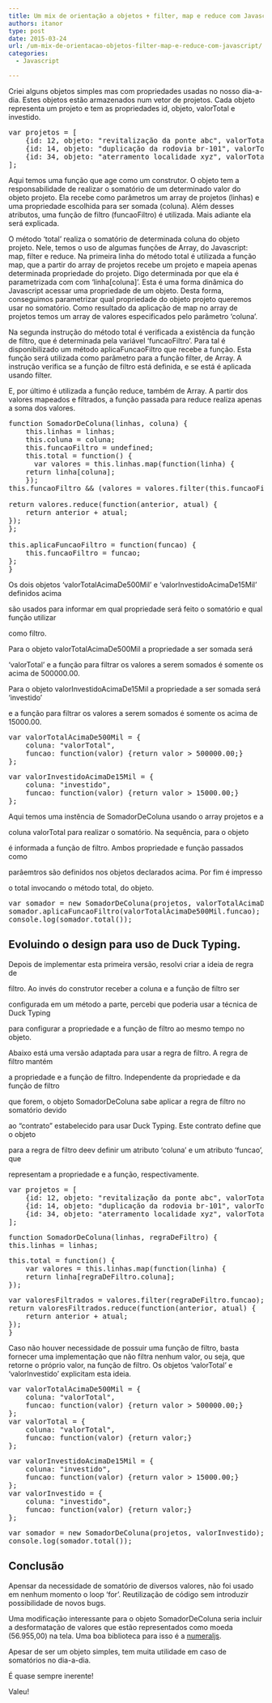 ```yaml
---
title: Um mix de orientação a objetos + filter, map e reduce com Javascript.
authors: itanor
type: post
date: 2015-03-24
url: /um-mix-de-orientacao-objetos-filter-map-e-reduce-com-javascript/
categories:
  - Javascript

---
```

Criei alguns objetos simples mas com propriedades usadas no nosso dia-a-dia. Estes objetos estão armazenados num vetor de projetos. Cada objeto representa um projeto e tem as propriedades id, objeto, valorTotal e investido.

<pre class="lang-js">var projetos = [
	{id: 12, objeto: "revitalização da ponte abc", valorTotal: 220000.25, investido: 10000.00},
	{id: 14, objeto: "duplicação da rodovia br-101", valorTotal: 747800.50, investido: 35000.00},
	{id: 34, objeto: "aterramento localidade xyz", valorTotal: 635405.70, investido: 16500.00}
];</pre>

Aqui temos uma função que age como um construtor. O objeto tem a responsabilidade de realizar o somatório de um determinado valor do objeto projeto. Ela recebe como parâmetros um array de projetos (linhas) e uma propriedade escolhida para ser somada (coluna). Além desses atributos, uma função de filtro (funcaoFiltro) é utilizada. Mais adiante ela será explicada.

O método &#8216;total&#8217; realiza o somatório de determinada coluna do objeto projeto. Nele, temos o uso de algumas funções de Array, do Javascript: map, filter e reduce. Na primeira linha do método total é utilizada a função map, que a partir do array de projetos recebe um projeto e mapeia apenas determinada propriedade do projeto. Digo determinada por que ela é parametrizada com com &#8216;linha[coluna]&#8217;. Esta é uma forma dinâmica do Javascript acessar uma propriedade de um objeto. Desta forma, conseguimos parametrizar qual propriedade do objeto projeto queremos usar no somatório. Como resultado da aplicação de map no array de projetos temos um array de valores especificados pelo parâmetro &#8216;coluna&#8217;. 

Na segunda instrução do método total é verificada a existência da função de filtro, que é determinada pela variável &#8216;funcaoFiltro&#8217;. Para tal é disponibilizado um método aplicaFuncaoFiltro que recebe a função. Esta função será utilizada como parâmetro para a função filter, de Array. A instrução verifica se a função de filtro está definida, e se está é aplicada usando filter.

E, por último é utilizada a função reduce, também de Array. A partir dos valores mapeados e filtrados, a função passada para reduce realiza apenas a soma dos valores.

<pre class="lang-js">function SomadorDeColuna(linhas, coluna) {
	this.linhas = linhas;
	this.coluna = coluna;
	this.funcaoFiltro = undefined;
	this.total = function() {
	  var valores = this.linhas.map(function(linha) {
	return linha[coluna];
	});
this.funcaoFiltro && (valores = valores.filter(this.funcaoFiltro));

return valores.reduce(function(anterior, atual) {
	return anterior + atual;
});
};

this.aplicaFuncaoFiltro = function(funcao) {
	this.funcaoFiltro = funcao;
};
}</pre>

Os dois objetos &#8216;valorTotalAcimaDe500Mil&#8217; e &#8216;valorInvestidoAcimaDe15Mil&#8217; definidos acima
  
são usados para informar em qual propriedade será feito o somatório e qual função utilizar
  
como filtro.

Para o objeto valorTotalAcimaDe500Mil a propriedade a ser somada será
  
&#8216;valorTotal&#8217; e a função para filtrar os valores a serem somados é somente os acima de 500000.00.
  
Para o objeto valorInvestidoAcimaDe15Mil a propriedade a ser somada será &#8216;investido&#8217;
  
e a função para filtrar os valores a serem somados é somente os acima de 15000.00.

<pre class="lang-js">var valorTotalAcimaDe500Mil = {
	coluna: "valorTotal",
	funcao: function(valor) {return valor &gt; 500000.00;}
};</pre>

<pre class="lang-js">var valorInvestidoAcimaDe15Mil = {
	coluna: "investido",
	funcao: function(valor) {return valor &gt; 15000.00;}
};</pre>

Aqui temos uma instência de SomadorDeColuna usando o array projetos e a
  
coluna valorTotal para realizar o somatório. Na sequência, para o objeto
  
é informada a função de filtro. Ambos propriedade e função passados como
  
parâemtros são definidos nos objetos declarados acima. Por fim é impresso
  
o total invocando o método total, do objeto.

<pre class="lang-js">var somador = new SomadorDeColuna(projetos, valorTotalAcimaDe500Mil.coluna);
somador.aplicaFuncaoFiltro(valorTotalAcimaDe500Mil.funcao);
console.log(somador.total());</pre>

## Evoluindo o design para uso de Duck Typing.

Depois de implementar esta primeira versão, resolvi criar a ideia de regra de

filtro. Ao invés do construtor receber a coluna e a função de filtro ser
  
configurada em um método a parte, percebi que poderia usar a técnica de Duck Typing
  
para configurar a propriedade e a função de filtro ao mesmo tempo no objeto.

Abaixo está uma versão adaptada para usar a regra de filtro. A regra de filtro mantém
  
a propriedade e a função de filtro. Independente da propriedade e da função de filtro
  
que forem, o objeto SomadorDeColuna sabe aplicar a regra de filtro no somatório devido
  
ao &#8220;contrato&#8221; estabelecido para usar Duck Typing. Este contrato define que o objeto
  
para a regra de filtro deev definir um atributo &#8216;coluna&#8217; e um atributo &#8216;funcao&#8217;, que
  
representam a propriedade e a função, respectivamente.

<pre class="lang-js">var projetos = [
	{id: 12, objeto: "revitalização da ponte abc", valorTotal: 220000.25, investido: 10000.00},
	{id: 14, objeto: "duplicação da rodovia br-101", valorTotal: 747800.50, investido: 35000.00},
	{id: 34, objeto: "aterramento localidade xyz", valorTotal: 635405.70, investido: 16500.00}
];</pre>

<pre class="lang-js">function SomadorDeColuna(linhas, regraDeFiltro) {
this.linhas = linhas;</pre>

<pre class="lang-js">this.total = function() {
	var valores = this.linhas.map(function(linha) {
	return linha[regraDeFiltro.coluna];
});</pre>

<pre class="lang-js">var valoresFiltrados = valores.filter(regraDeFiltro.funcao);
return valoresFiltrados.reduce(function(anterior, atual) {
	return anterior + atual;
});
}</pre>

Caso não houver necessidade de possuir uma função de filtro, basta fornecer uma implementação que não filtra nenhum valor, ou seja, que retorne o próprio valor, na função de filtro. Os objetos &#8216;valorTotal&#8217; e &#8216;valorInvestido&#8217; explicitam esta ideia.

<pre class="lang-js">var valorTotalAcimaDe500Mil = {
	coluna: "valorTotal",
	funcao: function(valor) {return valor &gt; 500000.00;}
};
var valorTotal = {
	coluna: "valorTotal",
	funcao: function(valor) {return valor;}
};</pre>

<pre class="lang-js">var valorInvestidoAcimaDe15Mil = {
	coluna: "investido",
	funcao: function(valor) {return valor &gt; 15000.00;}
};
var valorInvestido = {
	coluna: "investido",
	funcao: function(valor) {return valor;}
};</pre>

<pre class="lang-js">var somador = new SomadorDeColuna(projetos, valorInvestido);
console.log(somador.total());</pre>

## Conclusão

Apensar da necessidade de somatório de diversos valores, não foi usado em nenhum momento o loop &#8216;for&#8217;. Reutilização de código sem introduzir possibilidade de novos bugs.

Uma modificação interessante para o objeto SomadorDeColuna seria incluir a desformatação de valores que estão representados como moeda (56.955,00) na tela. Uma boa biblioteca para isso é a [numeraljs][1].

Apesar de ser um objeto simples, tem muita utilidade em caso de somatórios no dia-a-dia.
  
É quase sempre inerente!

Valeu!

 [1]: http://numeraljs.com